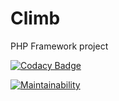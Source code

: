 # Climb

PHP Framework project

[![Codacy Badge](https://app.codacy.com/project/badge/Grade/74ddf10f3de442518d2a08eb637a4c2c)](https://www.codacy.com/gh/pierregaimard/framework3/dashboard?utm_source=github.com&amp;utm_medium=referral&amp;utm_content=pierregaimard/framework3&amp;utm_campaign=Badge_Grade)

[![Maintainability](https://api.codeclimate.com/v1/badges/515362bf623805575542/maintainability)](https://codeclimate.com/github/pierregaimard/climb/maintainability)